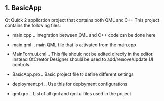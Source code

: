 ## 1. BasicApp
Qt Quick 2 application project that contains both QML and C++
This project contains the following files:

* main.cpp
.. Integration between QML and C++ code can be done here

* main.qml
.. main QML file that is activated from the main.cpp

* MainForm.ui.qml
.. This file should not be edited directly in the editor. Instead QtCreator Designer should be used to add/remove/update UI controls.

* BasicApp.pro
.. Basic project file to define different settings

* deployment.pri
.. Use this for deployment configurations

* qml.qrc
.. List of all qml and qml.ui files used in the project